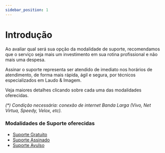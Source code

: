 ```yaml
---
sidebar_position: 1
---
```


# Introdução

Ao avaliar qual será sua opção da modalidade de suporte, recomendamos
que o serviço seja mais um investimento em sua rotina profissional e não
mais uma despesa.

Assinar o suporte representa ser atendido de imediato nos horários de
atendimento, de forma mais rápida, ágil e segura, por técnicos
especializados em Laudo & Imagem.

Veja maiores detalhes clicando sobre cada uma das modalidades
oferecidas.

*(\*) Condição necessária: conexão de internet Banda Larga (Vivo, Net
Virtua, Speedy, Velox, etc).*

### Modalidades de Suporte oferecidas
- [Suporte Gratuito](/docs/002-modalidades-de-suporte-oferecidas/002-suporte-gratuito)
- [Suporte Assinado](/docs/002-modalidades-de-suporte-oferecidas/003-suporte-assinado)
- [Suporte Avulso](/docs/002-modalidades-de-suporte-oferecidas/004-suporte-avulso)